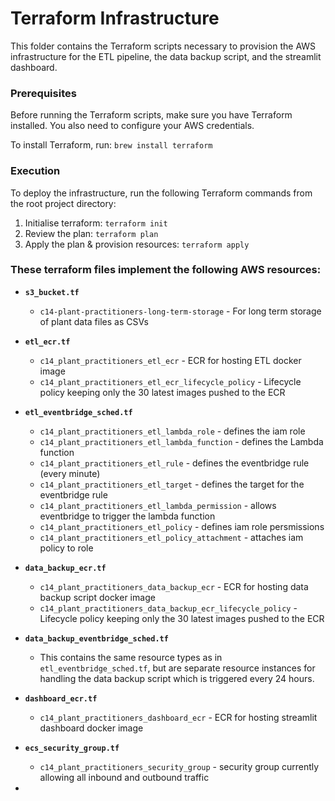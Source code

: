 # Terraform Infrastructure

This folder contains the Terraform scripts necessary to provision the AWS infrastructure for the ETL pipeline, the data backup script, and the streamlit dashboard.

### Prerequisites
Before running the Terraform scripts, make sure you have Terraform installed. You also need to configure your AWS credentials. 

To install Terraform, run: `brew install terraform`

### Execution
To deploy the infrastructure, run the following Terraform commands from the root project directory:
1. Initialise terraform: `terraform init`
2. Review the plan: `terraform plan`
3. Apply the plan & provision resources: `terraform apply`

### These terraform files implement the following AWS resources:

- **`s3_bucket.tf`**
   - `c14-plant-practitioners-long-term-storage` - For long term storage of plant data files as CSVs
  
- **`etl_ecr.tf`**
  - `c14_plant_practitioners_etl_ecr` - ECR for hosting ETL docker image
  - `c14_plant_practitioners_etl_ecr_lifecycle_policy` - Lifecycle policy keeping only the 30 latest images pushed to the ECR
- **`etl_eventbridge_sched.tf`**
  - `c14_plant_practitioners_etl_lambda_role` - defines the iam role
  - `c14_plant_practitioners_etl_lambda_function` - defines the Lambda function
  - `c14_plant_practitioners_etl_rule` - defines the eventbridge rule (every minute)
  - `c14_plant_practitioners_etl_target` - defines the target for the eventbridge rule
  - `c14_plant_practitioners_etl_lambda_permission` - allows eventbridge to trigger the lambda function
  - `c14_plant_practitioners_etl_policy` - defines iam role persmissions
  - `c14_plant_practitioners_etl_policy_attachment` - attaches iam policy to role
  
- **`data_backup_ecr.tf`** 
  - `c14_plant_practitioners_data_backup_ecr` - ECR for hosting data backup script docker image
  - `c14_plant_practitioners_data_backup_ecr_lifecycle_policy` - Lifecycle policy keeping only the 30 latest images pushed to the ECR
  
- **`data_backup_eventbridge_sched.tf`**
  - This contains the same resource types as in `etl_eventbridge_sched.tf`, but are separate resource instances for handling the data backup script which is triggered every 24 hours.
- **`dashboard_ecr.tf`**
  - `c14_plant_practitioners_dashboard_ecr` - ECR for hosting streamlit dashboard docker image
- **`ecs_security_group.tf`**
  - `c14_plant_practitioners_security_group` - security group currently allowing all inbound and outbound traffic 
- 
